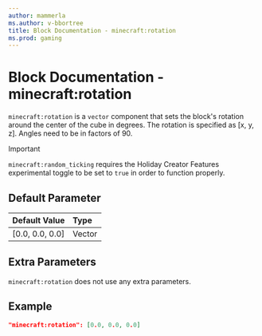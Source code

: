 ```yaml
---
author: mammerla
ms.author: v-bbortree
title: Block Documentation - minecraft:rotation
ms.prod: gaming
---
```


# Block Documentation - minecraft:rotation

`minecraft:rotation` is a `vector` component that sets the block's rotation around the center of the cube in degrees. The rotation is specified as [x, y, z]. Angles need to be in factors of 90.

>[!IMPORTANT]
> `minecraft:random_ticking` requires the Holiday Creator Features experimental toggle to be set to `true` in order to function properly.


## Default Parameter

|Default Value|Type |
|:----|:----|
|[0.0, 0.0, 0.0]| Vector|

## Extra Parameters

`minecraft:rotation` does not use any extra parameters.

## Example

```json
"minecraft:rotation": [0.0, 0.0, 0.0]
```
